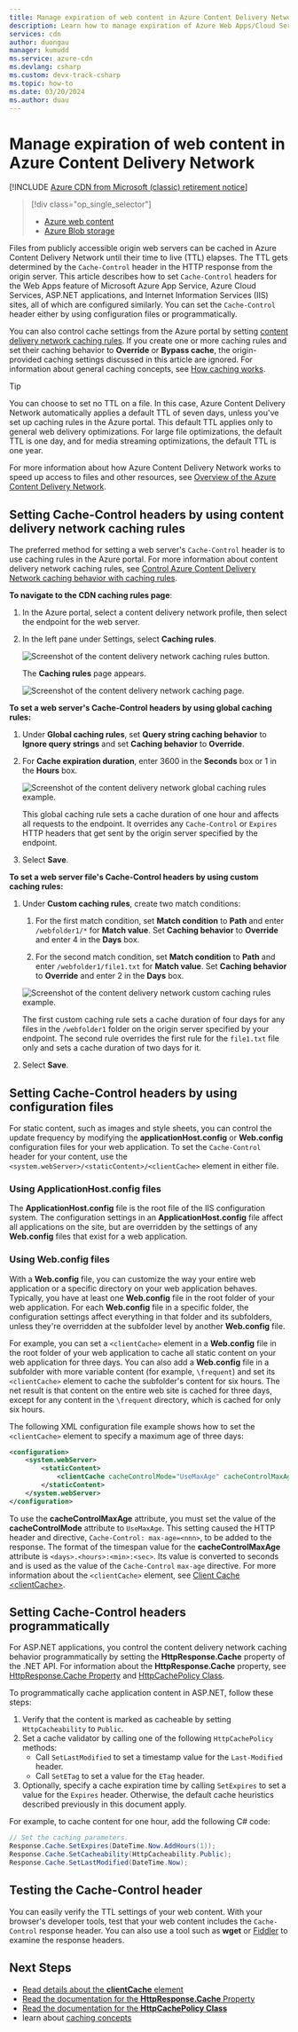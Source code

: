 ```yaml
---
title: Manage expiration of web content in Azure Content Delivery Network
description: Learn how to manage expiration of Azure Web Apps/Cloud Services, ASP.NET, or IIS content in Azure Content Delivery Network.
services: cdn
author: duongau
manager: kumudd
ms.service: azure-cdn
ms.devlang: csharp
ms.custom: devx-track-csharp
ms.topic: how-to
ms.date: 03/20/2024
ms.author: duau
---
```


# Manage expiration of web content in Azure Content Delivery Network

[!INCLUDE [Azure CDN from Microsoft (classic) retirement notice](../../includes/cdn-classic-retirement.md)]

> [!div class="op_single_selector"]
> - [Azure web content](cdn-manage-expiration-of-cloud-service-content.md)
> - [Azure Blob storage](cdn-manage-expiration-of-blob-content.md)
>

Files from publicly accessible origin web servers can be cached in Azure Content Delivery Network until their time to live (TTL) elapses. The TTL gets determined by the `Cache-Control` header in the HTTP response from the origin server. This article describes how to set `Cache-Control` headers for the Web Apps feature of Microsoft Azure App Service, Azure Cloud Services, ASP.NET applications, and Internet Information Services (IIS) sites, all of which are configured similarly. You can set the `Cache-Control` header either by using configuration files or programmatically.

You can also control cache settings from the Azure portal by setting [content delivery network caching rules](cdn-caching-rules.md). If you create one or more caching rules and set their caching behavior to **Override** or **Bypass cache**, the origin-provided caching settings discussed in this article are ignored. For information about general caching concepts, see [How caching works](cdn-how-caching-works.md).

> [!TIP]
> You can choose to set no TTL on a file. In this case, Azure Content Delivery Network automatically applies a default TTL of seven days, unless you've set up caching rules in the Azure portal. This default TTL applies only to general web delivery optimizations. For large file optimizations, the default TTL is one day, and for media streaming optimizations, the default TTL is one year.
>
> For more information about how Azure Content Delivery Network works to speed up access to files and other resources, see [Overview of the Azure Content Delivery Network](cdn-overview.md).
>

<a name='setting-cache-control-headers-by-using-cdn-caching-rules'></a>

## Setting Cache-Control headers by using content delivery network caching rules

The preferred method for setting a web server's `Cache-Control` header is to use caching rules in the Azure portal. For more information about content delivery network caching rules, see [Control Azure Content Delivery Network caching behavior with caching rules](cdn-caching-rules.md).


**To navigate to the CDN caching rules page**:

1. In the Azure portal, select a content delivery network profile, then select the endpoint for the web server.

1. In the left pane under Settings, select **Caching rules**.

   ![Screenshot of the content delivery network caching rules button.](./media/cdn-manage-expiration-of-cloud-service-content/cdn-caching-rules-btn.png)

   The **Caching rules** page appears.

   ![Screenshot of the content delivery network caching page.](./media/cdn-manage-expiration-of-cloud-service-content/cdn-caching-page.png)

**To set a web server's Cache-Control headers by using global caching rules:**

1. Under **Global caching rules**, set **Query string caching behavior** to **Ignore query strings** and set **Caching behavior** to **Override**.

1. For **Cache expiration duration**, enter 3600 in the **Seconds** box or 1 in the **Hours** box.

   ![Screenshot of the content delivery network global caching rules example.](./media/cdn-manage-expiration-of-cloud-service-content/cdn-global-caching-rules-example.png)

   This global caching rule sets a cache duration of one hour and affects all requests to the endpoint. It overrides any `Cache-Control` or `Expires` HTTP headers that get sent by the origin server specified by the endpoint.

1. Select **Save**.

**To set a web server file's Cache-Control headers by using custom caching rules:**

1. Under **Custom caching rules**, create two match conditions:

     1. For the first match condition, set **Match condition** to **Path** and enter `/webfolder1/*` for **Match value**. Set **Caching behavior** to **Override** and enter 4 in the **Days** box.

     1. For the second match condition, set **Match condition** to **Path** and enter `/webfolder1/file1.txt` for **Match value**. Set **Caching behavior** to **Override** and enter 2 in the **Days** box.

    ![Screenshot of the content delivery network custom caching rules example.](./media/cdn-manage-expiration-of-cloud-service-content/cdn-custom-caching-rules-example.png)

    The first custom caching rule sets a cache duration of four days for any files in the `/webfolder1` folder on the origin server specified by your endpoint. The second rule overrides the first rule for the `file1.txt` file only and sets a cache duration of two days for it.

1. Select **Save**.

## Setting Cache-Control headers by using configuration files

For static content, such as images and style sheets, you can control the update frequency by modifying the **applicationHost.config** or **Web.config** configuration files for your web application. To set the `Cache-Control` header for your content, use the `<system.webServer>/<staticContent>/<clientCache>` element in either file.

### Using ApplicationHost.config files

The **ApplicationHost.config** file is the root file of the IIS configuration system. The configuration settings in an **ApplicationHost.config** file affect all applications on the site, but are overridden by the settings of any **Web.config** files that exist for a web application.

### Using Web.config files

With a **Web.config** file, you can customize the way your entire web application or a specific directory on your web application behaves. Typically, you have at least one **Web.config** file in the root folder of your web application. For each **Web.config** file in a specific folder, the configuration settings affect everything in that folder and its subfolders, unless they're overridden at the subfolder level by another **Web.config** file.

For example, you can set a `<clientCache>` element in a **Web.config** file in the root folder of your web application to cache all static content on your web application for three days. You can also add a **Web.config** file in a subfolder with more variable content (for example, `\frequent`) and set its `<clientCache>` element to cache the subfolder's content for six hours. The net result is that content on the entire web site is cached for three days, except for any content in the `\frequent` directory, which is cached for only six hours.

The following XML configuration file example shows how to set the `<clientCache>` element to specify a maximum age of three days:

```xml
<configuration>
    <system.webServer>
        <staticContent>
            <clientCache cacheControlMode="UseMaxAge" cacheControlMaxAge="3.00:00:00" />
        </staticContent>
    </system.webServer>
</configuration>
```

To use the **cacheControlMaxAge** attribute, you must set the value of the **cacheControlMode** attribute to `UseMaxAge`. This setting caused the HTTP header and directive, `Cache-Control: max-age=<nnn>`, to be added to the response. The format of the timespan value for the **cacheControlMaxAge** attribute is `<days>.<hours>:<min>:<sec>`. Its value is converted to seconds and is used as the value of the `Cache-Control` `max-age` directive. For more information about the `<clientCache>` element, see [Client Cache \<clientCache>](/iis/configuration/system.webServer/staticContent/clientCache).

## Setting Cache-Control headers programmatically

For ASP.NET applications, you control the content delivery network caching behavior programmatically by setting the **HttpResponse.Cache** property of the .NET API. For information about the **HttpResponse.Cache** property, see [HttpResponse.Cache Property](/dotnet/api/system.web.httpresponse.cache#System_Web_HttpResponse_Cache) and [HttpCachePolicy Class](/dotnet/api/system.web.httpcachepolicy).

To programmatically cache application content in ASP.NET, follow these steps:
   1. Verify that the content is marked as cacheable by setting `HttpCacheability` to `Public`.
   1. Set a cache validator by calling one of the following `HttpCachePolicy` methods:
      - Call `SetLastModified` to set a timestamp value for the `Last-Modified` header.
      - Call `SetETag` to set a value for the `ETag` header.
   1. Optionally, specify a cache expiration time by calling `SetExpires` to set a value for the `Expires` header. Otherwise, the default cache heuristics described previously in this document apply.

For example, to cache content for one hour, add the following C# code:

```csharp
// Set the caching parameters.
Response.Cache.SetExpires(DateTime.Now.AddHours(1));
Response.Cache.SetCacheability(HttpCacheability.Public);
Response.Cache.SetLastModified(DateTime.Now);
```

## Testing the Cache-Control header

You can easily verify the TTL settings of your web content. With your browser's developer tools, test that your web content includes the `Cache-Control` response header. You can also use a tool such as **wget** or [Fiddler](https://www.telerik.com/fiddler) to examine the response headers.

## Next Steps

- [Read details about the **clientCache** element](/iis/configuration/system.webServer/staticContent/clientCache)
- [Read the documentation for the **HttpResponse.Cache** Property](/dotnet/api/system.web.httpresponse.cache#System_Web_HttpResponse_Cache)
- [Read the documentation for the **HttpCachePolicy Class**](/dotnet/api/system.web.httpcachepolicy)
- learn about [caching concepts](cdn-how-caching-works.md)

